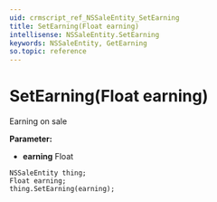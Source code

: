 ```yaml
---
uid: crmscript_ref_NSSaleEntity_SetEarning
title: SetEarning(Float earning)
intellisense: NSSaleEntity.SetEarning
keywords: NSSaleEntity, GetEarning
so.topic: reference
---
```


# SetEarning(Float earning)

Earning on sale

**Parameter:** 
* **earning** Float

```crmscript
NSSaleEntity thing;
Float earning;
thing.SetEarning(earning);
```

